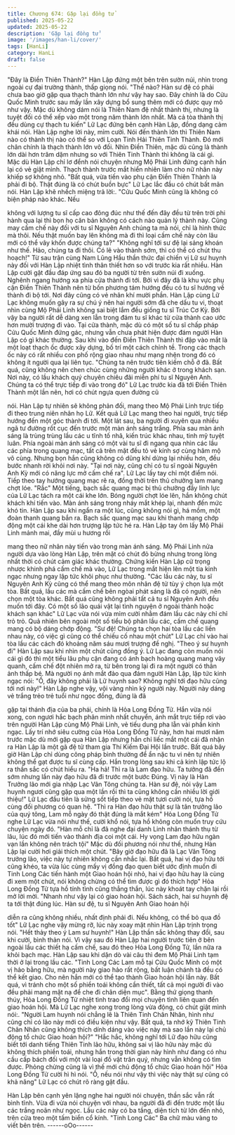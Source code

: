 ```yaml
---
title: Chương 674: Gặp lại đồng tử
published: 2025-05-22
updated: 2025-05-22
description: 'Gặp lại đồng tử'
image: '/images/han-li/cover/'
tags: [HanLi]
category: HanLi
draft: false
---
```


"Đây là Điền Thiên Thành?" Hàn Lập đứng một bên trên sườn
núi, nhìn trong ngoài cự đại trường thành, thấp giọng nói.
"Thế nào? Hàn sư đệ có phải chưa bao giờ gặp qua thạch thành
lớn như vậy hay sao. Đây chính là do Cửu Quốc Minh trước sau
mấy lần xây dựng bổ sung thêm mới có được quy mô như vậy.
Mặc dù không dám nói là Thiên Nam đệ nhất thành thị, nhưng là
tuyệt đối có thể xếp vào một trong năm thành lớn nhất. Mà cả tòa
thành thị đều dùng cự thạch tu kiến" Lữ Lạc đứng bên cạnh Hàn
Lập, đồng dạng cảm khái nói.
Hàn Lập nghe lời này, mỉm cười.
Nói đến thành lớn thì Thiên Nam nào có thành thị nào có thể so
với Loạn Tinh Hải Thiên Tinh Thành. Đó mới chân chính là thạch
thành lớn vô đối.
Nhìn Điền Thiên, mặc dù cũng là thành lớn dài hơn trăm dặm
nhưng so với Thiên Tinh Thành thì không là cái gì.
Mặc dù Hàn Lập chỉ lơ đểnh nói chuyện nhưng Mộ Phái Linh
đứng cạnh hắn lại có vẻ giật mình.
Thạch thành trước mắt hiển nhiên làm cho nữ nhân này khiếp sợ
không nhỏ.
"Bất quá, vừa tiến vào phụ cận Điền Thiên Thành là phải đi bộ.
Thật đúng là có chút buồn bực" Lữ Lạc lắc đầu có chút bất mãn
nói.
Hàn Lập khẽ nhếch miệng trả lời:.
"Cửu Quốc Minh cũng là không có biện pháp nào khác. Nếu

không với lượng tu sĩ cấp cao đông đúc như thế đến đây đều từ
trên trời phi hành qua lại thì bọn họ căn bản không có cách nào
quản lý thành này. Cũng may cấm chế này đối với tu sĩ Nguyên
Anh chúng ta mà nói, chỉ là hình thức mà thôi. Nếu thật muốn bay
lên không mà đi thì loại cấm chế này còn lâu mới có thể vây khốn
được chúng ta?" "Không nghĩ tới sư đệ lại sảng khoán như thế.
Hảo, chúng ta đi thôi. Có lẽ vào thành sớm, thì có thể có chút thu
hoạch!" Từ sau trận cùng Nam Lũng Hầu thần thức đại chiến vị
Lữ sư huynh này đối với Hàn Lập nhiệt tình thân thiết hơn so với
trước kia rất nhiều.
Hàn Lập cười gật đầu đáp ứng sau đó ba người từ trên sườn núi
đi xuống. Nghênh ngang hướng xa phía cửa thành đi tới.
Bởi vì đây đã là khu vực phụ cận Điền Thiên Thành nên từ bốn
phương tám hướng đều có tu sĩ hướng về thành đi bộ tới. Nơi
đây cũng có vẻ nhân khí mười phần.
Hàn Lập cùng Lữ Lạc không muốn gây ra sự chú ý nên hai người
sớm đã che dấu tu vi, thoạt nhìn cùng Mộ Phái Linh không sai biệt
lắm đều giống tu sĩ Trúc Cơ Kỳ.
Bởi vậy ba người rất dễ dàng xen lẫn trong đám tu sĩ khác từ cửa
thành cao ước hơn mười trượng đi vào.
Tại cửa thành, mặc dù có một số tu sĩ chấp pháp Cửu Quốc Minh
đứng gác, nhưng vẫn chưa phát hiện được đám người Hàn Lập
có gì khác thường.
Sau khi vào đến Điền Thiên Thành thì đập vào mắt là một loạt
thạch ốc được xây dựng, bố trí một cách chỉnh tề.
Trong các thạch ốc này có rất nhiều con phố rộng giao nhau như
mạng nhện trong đó có không ít người qua lại liên tục.
"Chúng ta nên trước tiên kiếm chỗ ở đã. Bất quá, cũng không nên
chen chúc cùng những người khác ở trong khách sạn. Nơi này, có
lầu khách quý chuyên chiêu đãi miễn phí tu sĩ Nguyên Anh.
Chúng ta có thể trực tiếp đi vào trong đó" Lữ Lạc trước kia đã tới
Điền Thiên Thành một lần nên, hơi có chút ngựa quen đường cũ

nói.
Hàn Lập tự nhiên sẽ không phản đối, mang theo Mộ Phái Linh
trực tiếp đi theo trung niên nhân họ Lữ.
Kết quả Lữ Lạc mang theo hai người, trực tiếp hướng đến một
góc thành đi tới.
Một lát sau, ba người đi xuyên qua nhiều ngã tư đường rốt cục
đến trước một màn ánh sáng trắng.
Phía sau màn ánh sáng là trùng trùng lầu các u tĩnh tố nhã, kiến
trúc khác nhau, tinh mỹ tuyệt luân.
Phía ngoài màn ánh sáng có một vài tu sĩ đi ngang qua nhìn các
lầu các phía trong quang mạc, tất cả trên mặt đều tỏ vẻ kính sợ
cùng hâm mộ vô cùng.
Nhưng bọn hắn cũng không có dũng khí dừng lại nhiều hơn, đều
bước nhanh rời khỏi nơi này.
"Tại nơi này, cũng chỉ có tu sĩ ngoài Nguyên Anh Kỳ mới có năng
lực mở cấm chế ra".
Lữ Lạc lấy tay chỉ một điểm nói. Tiếp theo tay hướng quang mạc
rẽ ra, đồng thời trên thủ chưởng lam mang chợt lóe.
"Rắc" Một tiếng, bạch sắc quang mạc bị thủ chưởng đầy linh lực
của Lữ Lạc tách ra một cái khe lớn. Bóng người chợt lóe lên, hắn
không chút khách khí tiến vào.
Màn ánh sáng trong nháy mắt khép lại, nhanh đến mức khó tin.
Hàn Lập sau khi ngẩn ra một lúc, cũng không nói gì, há mồm, một
đoàn thanh quang bắn ra.
Bạch sắc quang mạc sau khi thanh mang chớp động một cái khe
dài hơn trượng lập tức hé ra.
Hàn Lập tay ôm lấy Mộ Phái Linh mảnh mai, đầy mùi u hương rồi

mang theo nữ nhân này tiến vào trong màn ánh sáng.
Mộ Phái Linh nửa người dựa vào lòng Hàn Lập, trên mặt có chút
đỏ bừng nhưng trong lòng nhất thời có chút cảm giác khác
thường.
Chứng kiến Hàn Lập cử trọng nhược khinh phá cấm chế mà vào,
Lữ Lạc trong mắt hiện lên một tia kinh ngạc nhưng ngay lập tức
khôi phục như thường.
"Các lầu các này, tu sĩ Nguyên Anh Kỳ cũng có thể mang theo
môn nhân đệ tử tùy ý chọn lựa một tòa. Bất quá, lầu các mà cấm
chế bên ngòai phát sáng là đã có người, nên chọn một tòa khác.
Bất quá cũng không phải tất cả tu sĩ Nguyên Anh đều muốn tới
đây. Có một số lão quái vật lại tình nguyện ở ngoài thành hoặc
khách sạn khác" Lữ Lạc vừa nói vừa mỉm cười nhằm đám lầu các
này chỉ chỉ trỏ trỏ.
Quả nhiên bên ngoài một số tiểu bộ phân lầu các, cấm chế quang
mang có bộ dáng chớp động.
"Sư đệ! Chúng ta chọn hai tòa lầu các liền nhau này, có việc gì
cũng có thể chiếu cố nhau một chút" Lữ Lạc chỉ vào hai tòa lầu
các cách đó khoảng năm sáu mươi trượng đề nghị.
"Theo ý sư huynh đi" Hàn Lập sau khi nhìn một chút cũng đồng ý.
Lữ Lạc đang còn muốn nói cái gì đó thì một tiểu lâu phụ cận đang
có ánh bạch hoàng quang mang vây quanh, cấm chế đột nhiên
mở ra, từ bên trong lại đi ra một người có thân ảnh thấp bé.
Mà người nọ ánh mắt đảo qua đám người Hàn Lập, lập tức kinh
ngạc nói:
"Ồ, đây không phải là Lữ huynh sao? Không nghĩ tới đạo hữu
cũng tới nơi này!"
Hàn Lập nghe vậy, vội vàng nhìn kỹ người này.
Người này dáng vẻ trắng trẻo trẻ tuổi như ngọc đồng, đúng là đã

gặp tại thánh địa của ba phái, chính là Hỏa Long Đồng Tử. Hắn
vừa nói xong, con ngươi hắc bạch phân minh nhất chuyển, ánh
mắt trực tiếp rơi vào trên người Hàn Lập cùng Mộ Phái Linh, vẻ
tiếu dung pha lẫn vài phần kinh ngạc.
Lấy trí nhớ siêu cường của Hỏa Long Đồng Tử này, hơn hai mươi
năm trước mặc dù mới gặp qua Hàn Lập nhưng hắn chỉ liếc mắt
một cái đã nhận ra Hàn Lập là một gã đệ tử tham gia Thí Kiếm
Đại Hội lần trước. Bất quá bây giờ Hàn Lập chỉ dùng công pháp
bình thường để ẩn nặc tu vi nên tự nhiên không thể gạt được tu sĩ
cùng cấp. Hắn trong lòng sau khi cả kinh lập tức lộ ra thần sắc có
chút hiểu ra.
"Ha hả! Thì ra là Lam đạo hữu. Ta tưởng đã đến sớm nhưng lần
này đạo hữu đã đi trước một bước Đúng. Vị này là Hàn Trưởng
lão mới gia nhập Lạc Vân Tông chúng ta. Hàn sư đệ, nói vậy Lam
huynh ngươi cũng gặp qua một lần rồi thì ta cũng không cần
nhiều lời giới thiệu!" Lữ Lạc đầu tiên là sửng sốt tiếp theo vẻ mặt
tươi cười nói, tựa hồ cùng đối phương có quan hệ.
"Thì ra Hàn đạo hữu thật sự là tân trưởng lão của quý tông, Lam
mỗ ngày đó thật đúng là mắt kém" Hỏa Long Đồng Tử nghe Lữ
Lạc vừa nói như thế, cười khổ nói, tựa hồ không còn muốn truy
cứu chuyện ngày đó.
"Hàn mỗ chỉ là đã nghe đại danh Linh nhãn thánh thụ từ lâu, lúc
đó mới tiến vào thánh địa coi một cái. Hy vọng Lam đạo hữu ngàn
vạn lần không nên trách tội" Mặc dù đối phương nói như thế,
nhưng Hàn Lập lại cười hơi giải thích một chút.
"Bây giờ đạo hữu đã là Lạc Vân Tông trưởng lão, việc này tự
nhiên không cần nhắc lại. Bất quá, hai vị đạo hữu tới cũng khéo,
ta vừa lúc cùng mấy vị đồng đạo quen biết ước định muốn đi Tinh
Long Các tiến hành một Giao hoán hội nhỏ, hai vị đạo hữu hay là
cùng đi xem một chút, nói không chừng có thể tìm được gì đó
thích hợp" Hỏa Long Đồng Tử tựa hồ tính tình cũng thẳng thắn,
lúc này khoát tay chặn lại rồi mở lời mời.
"Nhanh như vậy lại có giao hoán hội. Sách sách, hai sư huynh đệ
ta tới thật đúng lúc. Hàn sư đệ, tu sĩ Nguyên Anh Giao hoán hội

diễn ra cũng không nhiều, nhất định phải đi. Nếu không, có thể bỏ
qua đồ tốt" Lữ Lạc nghe vậy mừng rỡ, lúc này xoay mặt nhìn Hàn
Lập trịnh trọng nói.
"Hết thảy theo ý Lam sư huynh!" Hàn Lập thần sắc không thay
đổi, sau khi cười, bình thản nói.
Vì vậy sau đó Hàn Lập hai người trước tiên ở bên ngoài lầu các
thiết hạ cấm chế, sau đó theo Hỏa Long Đồng Tử, lần nữa ra khỏi
bạch mạc.
Hàn Lập sau khi dặn dò vài câu thì đem Mộ Phái Linh tạm thời ở
lại trong lầu các.
"Tinh Long Các Lam mỗ tại Cửu Quốc Minh có một vị hảo bằng
hữu, mà người này giao hảo rất rộng, bất luận chánh tà đều có
thể kết giao. Cho nên hắn mới có thể tạo thành Giao hoán hội lần
này. Bất quá, vì tránh cho một số phiền toái không cần thiết, tất cả
mọi người đi vào đều phải mang mặt nạ để che đi chân diện
mục".
Bằng thứ giọng thanh thúy, Hỏa Long Đồng Tử nhiệt tình trao đổi
mọi chuyện tình liên quan đến giao hoán hội.
Mà Lữ Lạc nghe xong trong lòng vừa động, có chút giật mình nói:.
"Người Lam huynh nói chẳng lẽ là Thiên Tinh Chân Nhân, hình
như cũng chỉ có lão này mới có điều kiện như vậy. Bất quá, ta nhớ
kỹ Thiên Tinh Chân Nhân cũng không thích dính dáng vào việc
này mà sao lần này lại chủ động tổ chức Giao hoán hội?"
"Hắc hắc, không nghĩ tới Lữ đạo hữu cũng biết tới danh tiếng
Thiên Tinh lão hữu, không sai vị lão hữu này mặc dù không thích
phiền toái, nhưng hắn trong thời gian này hình như đang có nhu
cầu cấp bách đối với một vài loại đồ vật trân quý, nhưng vẫn
không có tìm được. Phỏng chừng cũng là vì thế mới chủ động tổ
chức Giao hoán hội" Hỏa Long Đồng Tử cười hì hì nói.
"Ồ, nếu nói như vậy thì việc này thật sự cũng có khả năng" Lữ
Lạc có chút rõ ràng gật đầu.

Hàn Lập bên cạnh yên lặng nghe hai người nói chuyện, thần sắc
vẫn rất bình tĩnh.
Vừa đi vừa nói chuyện với nhau, ba người đã đi đến trước một
lầu các trắng noãn như ngọc.
Lầu các này có ba tầng, diện tích từ lớn đến nhỏ, trên cửa treo
một tấm biển cổ kính.
"Tinh Long Các" Ba chữ màu vàng to viết bên trên.
------oOo------
